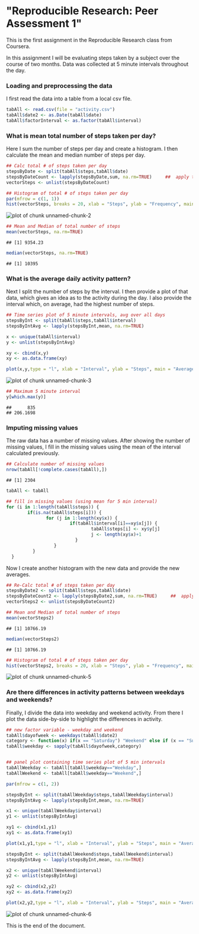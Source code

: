 "Reproducible Research: Peer Assessment 1"
================================================

This is the first assignment in the Reproducible Research class from Coursera.

In this assignment I will be evaluating steps taken by a subject over the course of two months. Data was collected at 5 minute intervals throughout the day.

### Loading and preprocessing the data

I first read the data into a table from a local csv file.


```r
tabAll <- read.csv(file = "activity.csv")
tabAll$date2 <- as.Date(tabAll$date)
tabAll$factorInterval <- as.factor(tabAll$interval)
```

### What is mean total number of steps taken per day?

Here I sum the number of steps per day and create a histogram. I then calculate the mean and median number 
of steps per day.


```r
## Calc total # of steps taken per day
stepsByDate <- split(tabAll$steps,tabAll$date)
stepsByDateCount <- lapply(stepsByDate,sum, na.rm=TRUE)     ##  apply the sum function along the list
vectorSteps <- unlist(stepsByDateCount)

## Histogram of total # of steps taken per day
par(mfrow = c(1, 1))
hist(vectorSteps, breaks = 20, xlab = "Steps", ylab = "Frequency", main = "Histogram of Steps Taken per Day")
```

![plot of chunk unnamed-chunk-2](figure/unnamed-chunk-2-1.png)

```r
## Mean and Median of total number of steps
mean(vectorSteps, na.rm=TRUE)
```

```
## [1] 9354.23
```

```r
median(vectorSteps, na.rm=TRUE)
```

```
## [1] 10395
```


### What is the average daily activity pattern?

Next I split the number of steps by the interval. I then provide a plot of that data, which gives an idea
as to the activity during the day. I also provide the interval which, on average, had the highest number of steps.


```r
## Time series plot of 5 minute intervals, avg over all days
stepsByInt <- split(tabAll$steps,tabAll$interval)
stepsByIntAvg <- lapply(stepsByInt,mean, na.rm=TRUE)

x <- unique(tabAll$interval)
y <- unlist(stepsByIntAvg)

xy <- cbind(x,y)
xy <- as.data.frame(xy)

plot(x,y,type = "l", xlab = "Interval", ylab = "Steps", main = "Average Steps by 5 Minute Interval")
```

![plot of chunk unnamed-chunk-3](figure/unnamed-chunk-3-1.png)

```r
## Maximum 5 minute interval
y[which.max(y)]
```

```
##      835 
## 206.1698
```


### Imputing missing values

The raw data has a number of missing values. After showing the number of missing values, I fill in the missing values using the mean of the interval calculated previously.


```r
## Calculate number of missing values
nrow(tabAll[!complete.cases(tabAll),])
```

```
## [1] 2304
```

```r
tabAll <- tabAll

## fill in missing values (using mean for 5 min interval)
for (i in 1:length(tabAll$steps)) {
        if(is.na(tabAll$steps[i])) {
               for (j in 1:length(xy$x)) {
                        if(tabAll$interval[i]==xy$x[j]) {
                                tabAll$steps[i] <- xy$y[j]
                                j <- length(xy$x)+1
                          }
                  }
          }
  }
```

Now I create another histogram with the new data and provide the new averages.


```r
## Re-Calc total # of steps taken per day
stepsByDate2 <- split(tabAll$steps,tabAll$date)
stepsByDateCount2 <- lapply(stepsByDate2,sum, na.rm=TRUE)     ##  apply the sum function along the list
vectorSteps2 <- unlist(stepsByDateCount2)

## Mean and Median of total number of steps
mean(vectorSteps2)
```

```
## [1] 10766.19
```

```r
median(vectorSteps2)
```

```
## [1] 10766.19
```

```r
## Histogram of total # of steps taken per day
hist(vectorSteps2, breaks = 20, xlab = "Steps", ylab = "Frequency", main = "Histogram of Steps Taken per Day")
```

![plot of chunk unnamed-chunk-5](figure/unnamed-chunk-5-1.png)

### Are there differences in activity patterns between weekdays and weekends?

Finally, I divide the data into weekday and weekend activity. From there I plot the data side-by-side to
highlight the differences in activity.


```r
## new factor variable - weekday and weekend
tabAll$dayofweek <- weekdays(tabAll$date2)
category <- function(x) if(x == "Saturday") "Weekend" else if (x == "Sunday") "Weekend" else "Weekday"
tabAll$weekday <- sapply(tabAll$dayofweek,category)


## panel plot containing time series plot of 5 min intervals
tabAllWeekday <- tabAll[tabAll$weekday=="Weekday",]
tabAllWeekend <- tabAll[tabAll$weekday=="Weekend",]

par(mfrow = c(1, 2))

stepsByInt <- split(tabAllWeekday$steps,tabAllWeekday$interval)
stepsByIntAvg <- lapply(stepsByInt,mean, na.rm=TRUE)

x1 <- unique(tabAllWeekday$interval)
y1 <- unlist(stepsByIntAvg)

xy1 <- cbind(x1,y1)
xy1 <- as.data.frame(xy1)

plot(x1,y1,type = "l", xlab = "Interval", ylab = "Steps", main = "Average Steps Weekday")

stepsByInt <- split(tabAllWeekend$steps,tabAllWeekend$interval)
stepsByIntAvg <- lapply(stepsByInt,mean, na.rm=TRUE)

x2 <- unique(tabAllWeekend$interval)
y2 <- unlist(stepsByIntAvg)

xy2 <- cbind(x2,y2)
xy2 <- as.data.frame(xy2)

plot(x2,y2,type = "l", xlab = "Interval", ylab = "Steps", main = "Average Steps Weekend")
```

![plot of chunk unnamed-chunk-6](figure/unnamed-chunk-6-1.png)

This is the end of the document.
